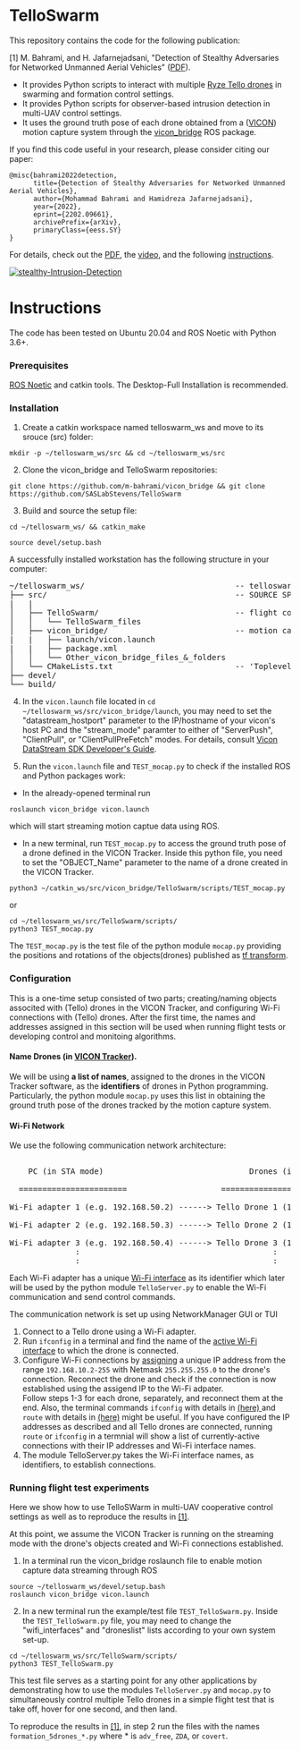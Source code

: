 # TelloSwarm

This repository contains the code for the following publication:

[1] M. Bahrami, and H. Jafarnejadsani, "Detection of Stealthy Adversaries for Networked Unmanned Aerial Vehicles" ([PDF](https://arxiv.org/abs/2202.09661)).

- It provides Python scripts to interact with multiple [Ryze Tello drones](https://www.ryzerobotics.com/tello) in swarming and formation control settings.
- It provides Python scripts for observer-based intrusion detection in multi-UAV control settings.
- It uses the ground truth pose of each drone obtained from a ([VICON](https://www.vicon.com/)) motion capture system through the [vicon_bridge](https://github.com/ethz-asl/vicon_bridge) ROS package.

If you find this code useful in your research, please consider citing our paper:

```
@misc{bahrami2022detection,
      title={Detection of Stealthy Adversaries for Networked Unmanned Aerial Vehicles}, 
      author={Mohammad Bahrami and Hamidreza Jafarnejadsani},
      year={2022},
      eprint={2202.09661},
      archivePrefix={arXiv},
      primaryClass={eess.SY}
}
```
For details, check out the [PDF](https://arxiv.org/abs/2202.09661), the [video](https://youtu.be/lVT_muezKLU), and the following [instructions](#instructions).

[![stealthy-Intrusion-Detection](https://img.youtube.com/vi/lVT_muezKLU/0.jpg)](https://youtu.be/lVT_muezKLU)

# Instructions

The code has been tested on Ubuntu 20.04 and ROS Noetic with Python 3.6+.

### Prerequisites

[ROS Noetic](http://wiki.ros.org/noetic/Installation/Ubuntu) and catkin tools. The Desktop-Full Installation is recommended.

### Installation

1. Create a catkin workspace named telloswarm_ws and move to its srouce (src) folder: 

```
mkdir -p ~/telloswarm_ws/src && cd ~/telloswarm_ws/src
```

2. Clone the vicon_bridge and TelloSwarm repositories: 

```
git clone https://github.com/m-bahrami/vicon_bridge && git clone https://github.com/SASLabStevens/TelloSwarm
```

3. Build and source the setup file:

```
cd ~/telloswarm_ws/ && catkin_make
```

```
source devel/setup.bash
```

A successfully installed workstation has the following structure in your computer:

<pre>
~/telloswarm_ws/                                -- telloswarm WORKSPACE
├── src/                                        -- SOURCE SPACE
|   |
│   ├── TelloSwarm/                             -- flight control, monitoring, and comm. network code stack
│   │   └── TelloSwarm_files
│   ├── vicon_bridge/                           -- motion capture system's PKG proving the ground truth
|   |   ├── launch/vicon.launch
|   |   ├── package.xml
│   │   └── Other_vicon_bridge_files_&_folders
│   └── CMakeLists.txt                          -- 'Toplevel' CMake file, provided by catkin
├── devel/
└── build/
</pre>

4. In the `vicon.launch` file located in `cd ~/telloswarm_ws/src/vicon_bridge/launch`, you may need to set the "datastream_hostport" parameter to the IP/hostname of your vicon's host PC and the "stream_mode" paramter to either of "ServerPush", "ClientPull", or "ClientPullPreFetch" modes. For details, consult [Vicon DataStream SDK Developer's Guide](https://docs.vicon.com/display/DSSDK111/DataStream+SDK+Documentation).

5. Run the `vicon.launch` file and `TEST_mocap.py` to check if the installed ROS and Python packages work:

- In the already-opened terminal run

```
roslaunch vicon_bridge vicon.launch
```

which will start streaming motion captue data using ROS. 

- In a new terminal, run `TEST_mocap.py` to access the ground truth pose of a drone defined in the VICON Tracker. Inside this python file, you need to set the "OBJECT_Name" parameter to the name of a drone created in the VICON Tracker.
```
python3 ~/catkin_ws/src/vicon_bridge/TelloSwarm/scripts/TEST_mocap.py 
```      
   or
```   
cd ~/telloswarm_ws/src/TelloSwarm/scripts/
python3 TEST_mocap.py
```
The `TEST_mocap.py` is the test file of the python module `mocap.py` providing the positions and rotations of the objects(drones) published as [tf transform](http://wiki.ros.org/tf/Tutorials). 

### Configuration

This is a one-time setup consisted of two parts; creating/naming objects associted with (Tello) drones in the VICON Tracker, and configuring Wi-Fi connections with (Tello) drones. After the first time, the names and addresses assigned in this section will be used when running flight tests or developing control and monitoing algorithms.

#### Name Drones (in [VICON Tracker](https://www.vicon.com/software/tracker/)).
We will be using **a list of names**, assigned to the drones in the VICON Tracker software, as the **identifiers** of drones in Python programming. Particularly, the python module `mocap.py` uses this list in obtaining the ground truth pose of the drones tracked by the motion capture system.

#### Wi-Fi Network
We use the following communication network architecture:
<pre> 
    PC (in STA mode) 	                           Drones (in AP mode) 
     
  =======================                    ============================== 
 
Wi-Fi adapter 1 (e.g. 192.168.50.2) ------> Tello Drone 1 (192.168.10.1:8889)
  
Wi-Fi adapter 2 (e.g. 192.168.50.3) ------> Tello Drone 2 (192.168.10.1:8889)
  
Wi-Fi adapter 3 (e.g. 192.168.50.4) ------> Tello Drone 3 (192.168.10.1:8889)
              :                                         :   
              :                                         :     				         	         
</pre>

Each Wi-Fi adapter has a unique [Wi-Fi interface](https://askubuntu.com/questions/405508/how-to-find-name-of-currently-active-network-interface) as its identifier which later will be used by the python module `TelloServer.py` to enable the Wi-Fi communication and send control commands. 

The communication network is set up using NetworkManager GUI or TUI

1. Connect to a Tello drone using a Wi-Fi adapter.
2. Run `ifconfig` in a terminal and find the name of the [active Wi-Fi interface](https://askubuntu.com/questions/405508/how-to-find-name-of-currently-active-network-interface) to which the drone is connected.
3. Configure Wi-Fi connections by [assigning](https://help.ubuntu.com/stable/ubuntu-help/net-manual.html.en) a unique IP address from the range `192.168.10.2-255` with Netmask `255.255.255.0` to the drone's connection. Reconnect the drone and check if the connection is now established using the assigend IP to the Wi-Fi adpater.\
Follow steps 1-3 for each drone, separately, and reconnect them at the end. Also, the terminal commands `ifconfig` with details in [(here)
](https://manpages.ubuntu.com/manpages/focal/man8/ifconfig.8.html) and `route` with details in [(here)](https://manpages.ubuntu.com/manpages/focal/man8/route.8.html) might be useful. If you have configured the IP addresses as described and all Tello drones are connected, running `route` or `ifconfig` in a termnial will show a list of currently-active connections with their IP addresses and Wi-Fi interface names. 
4. The module TelloServer.py takes the Wi-Fi interface names, as identifiers, to establish connections.


### Running flight test experiments
Here we show how to use TelloSWarm in multi-UAV cooperative control settings as well as to reproduce the results in [[1]](https://arxiv.org/abs/2202.09661). 

At this point, we assume the VICON Tracker is running on the streaming mode with the drone's objects created and Wi-Fi connections established.

1. In a terminal run the vicon_bridge roslaunch file to enable motion capture data streaming through ROS
```
source ~/telloswarm_ws/devel/setup.bash
roslaunch vicon_bridge vicon.launch
```
2. In a new terminal run the example/test file `TEST_TelloSwarm.py`. Inside the `TEST_TelloSwarm.py` file, you may need to change the "wifi_interfaces" and "droneslist" lists according to your own system set-up.
```
cd ~/telloswarm_ws/src/TelloSwarm/scripts/
python3 TEST_TelloSwarm.py
```
This test file serves as a starting point for any other applications by demonstrating how to use the modules `TelloServer.py` and `mocap.py` to simultaneously control multiple Tello drones in a simple flight test that is take off, hover for one second, and then land. 

To reproduce the results in [[1]](https://arxiv.org/abs/2202.09661), in step 2 run the files with the names `formation_5drones_*.py` where * is `adv_free`, `ZDA`, or `covert`.
